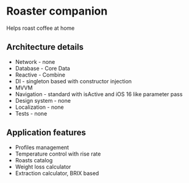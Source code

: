 # Roaster companion
Helps roast coffee at home

## Architecture details
* Network - none
* Database - Core Data
* Reactive - Combine
* DI - singleton based with constructor injection
* MVVM
* Navigation - standard with isActive and iOS 16 like parameter pass
* Design system - none
* Localization - none
* Tests - none

## Application features
* Profiles management
* Temperature control with rise rate
* Roasts catalog
* Weight loss calculator
* Extraction calculator, BRIX based
